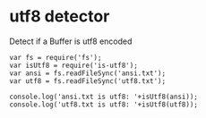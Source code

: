 # utf8 detector

Detect if a Buffer is utf8 encoded

    var fs = require('fs');
    var isUtf8 = require('is-utf8');
    var ansi = fs.readFileSync('ansi.txt');
    var utf8 = fs.readFileSync('utf8.txt');
    
    console.log('ansi.txt is utf8: '+isUtf8(ansi));
    console.log('utf8.txt is utf8: '+isUtf8(utf8));
    
